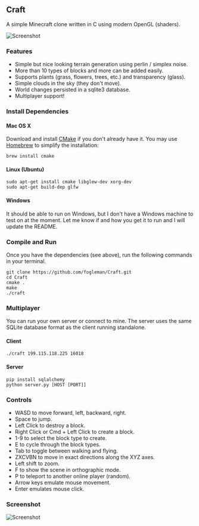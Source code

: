 ## Craft

A simple Minecraft clone written in C using modern OpenGL (shaders).

![Screenshot](http://i.imgur.com/SH7wcas.png)

### Features

* Simple but nice looking terrain generation using perlin / simplex noise.
* More than 10 types of blocks and more can be added easily.
* Supports plants (grass, flowers, trees, etc.) and transparency (glass).
* Simple clouds in the sky (they don't move).
* World changes persisted in a sqlite3 database.
* Multiplayer support!

### Install Dependencies

#### Mac OS X

Download and install [CMake](http://www.cmake.org/cmake/resources/software.html) if you don't already have it. You may use [Homebrew](http://brew.sh) to simplify the installation:

    brew install cmake

#### Linux (Ubuntu)

    sudo apt-get install cmake libglew-dev xorg-dev
    sudo apt-get build-dep glfw

#### Windows

It should be able to run on Windows, but I don't have a Windows machine to test on at the moment. Let me know if and how you get it to run and I will update the README.

### Compile and Run

Once you have the dependencies (see above), run the following commands in your terminal.

    git clone https://github.com/fogleman/Craft.git
    cd Craft
    cmake .
    make
    ./craft

### Multiplayer

You can run your own server or connect to mine. The server uses the same SQLite database format as the client running standalone.

#### Client

    ./craft 199.115.118.225 16018

#### Server

    pip install sqlalchemy
    python server.py [HOST [PORT]]

### Controls

- WASD to move forward, left, backward, right.
- Space to jump.
- Left Click to destroy a block.
- Right Click or Cmd + Left Click to create a block.
- 1-9 to select the block type to create.
- E to cycle through the block types.
- Tab to toggle between walking and flying.
- ZXCVBN to move in exact directions along the XYZ axes.
- Left shift to zoom.
- F to show the scene in orthographic mode.
- P to teleport to another online player (random).
- Arrow keys emulate mouse movement.
- Enter emulates mouse click.

### Screenshot

![Screenshot](http://i.imgur.com/foYz3aN.png)
